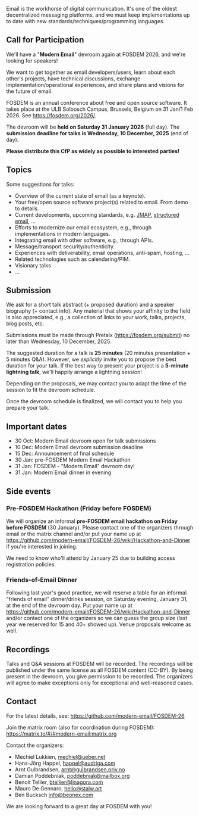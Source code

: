 Email is the workhorse of digital communication. It's one of the oldest
decentralized messaging platforms, and we must keep implementations up to date
with new standards/techniques/programming languages.

## Call for Participation

We'll have a "**Modern Email**" devroom again at FOSDEM 2026, and we're looking
for speakers!

We want to get together as email developers/users, learn about each other's
projects, have technical discussions, exchange implementation/operational
experiences, and share plans and visions for the future of email.

FOSDEM is an annual conference about free and open source software. It takes
place at the ULB Solbosch Campus, Brussels, Belgium on 31 Jan/1 Feb 2026. See
https://fosdem.org/2026/.

The devroom will be **held on Saturday 31 January 2026** (full day).
The **submission deadline for talks is Wednesday, 10 December, 2025** (end of
day).

**Please distribute this CfP as widely as possible to interested parties!**

## Topics

Some suggestions for talks:

* Overview of the current state of email (as a keynote).
* Your free/open source software project(s) related to email. From demo to details.
* Current developments, upcoming standards, e.g. [JMAP](https://jmap.io),
  [structured email](https://structured.email), ...
* Efforts to modernize our email ecosystem, e.g., through implementations in
  modern languages.
* Integrating email with other software, e.g., through APIs.
* Message/transport security/authenticity.
* Experiences with deliverability, email operations, anti-spam, hosting, ...
* Related technologies such as calendaring/PIM.
* Visionary talks
* ...

## Submission

We ask for a short talk abstract (+ proposed duration) and a speaker biography
(+ contact info). Any material that shows your affinity to the field is also
appreciated, e.g., a collection of links to your work, talks, projects, blog
posts, etc.

Submissions must be made through Pretalx (https://fosdem.org/submit) no later
than Wednesday, 10 December, 2025.

The suggested duration for a talk is **25 minutes** (20 minutes presentation +
5 minutes Q&A). However, we *explicitly* invite you to propose the best
duration for your talk. If the best way to present your project is a **5-minute
lightning talk**, we'll happily arrange a lightning session!

Depending on the proposals, we may contact you to adapt the time of the session
to fit the devroom schedule.

Once the devroom schedule is finalized, we will contact you to help you prepare
your talk.

## Important dates

* 30 Oct: Modern Email devroom open for talk submissions
* 10 Dec: Modern Email devroom submission deadline
* 15 Dec: Announcement of final schedule
* 30 Jan: pre-FOSDEM Modern Email Hackathon
* 31 Jan: FOSDEM - "Modern Email" devroom day!
* 31 Jan: Modern Email dinner in evening

## Side events

### Pre-FOSDEM Hackathon (Friday before FOSDEM)

We will organize an informal **pre-FOSDEM email hackathon on Friday before
FOSDEM** (30 January). Please contact one of the organizers through email or
the matrix channel and/or put your name up at
https://github.com/modern-email/FOSDEM-26/wiki/Hackathon-and-Dinner
if you're interested in joining.

We need to know who'll attend by January 25 due to building access registration
policies.

### Friends-of-Email Dinner

Following last year's good practice, we will reserve a table for an informal
"friends of email" dinner/drinks session, on Saturday evening, January 31, at
the end of the devroom day.  Put your name up at
https://github.com/modern-email/FOSDEM-26/wiki/Hackathon-and-Dinner
and/or contact one of the organizers so we can guess the group size (last year
we reserved for 15 and 40+ showed up). Venue proposals welcome as well.

## Recordings

Talks and Q&A sessions at FOSDEM will be recorded. The recordings will be
published under the same license as all FOSDEM content (CC-BY). By being
present in the devroom, you give permission to be recorded. The organizers will
agree to make exceptions only for exceptional and well-reasoned cases.

## Contact

For the latest details, see: https://github.com/modern-email/FOSDEM-26

Join the matrix room (also for coordination during FOSDEM):
https://matrix.to/#/#modern-email:matrix.org

Contact the organizers:

* Mechiel Lukkien, mechiel@ueber.net
* Hans-Jörg Happel, happel@audriga.com
* Arnt Gulbrandsen, arnt@gulbrandsen.priv.no
* Damian Poddebniak, poddebniak@mailbox.org
* Benoit Tellier, btellier@linagora.com
* Mauro De Gennaro, hello@stalw.art
* Ben Bucksch info@beonex.com

We are looking forward to a great day at FOSDEM with you!
